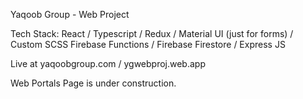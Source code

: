 Yaqoob Group - Web Project 

Tech Stack: 
    React / Typescript / Redux / Material UI (just for forms) / Custom SCSS
    Firebase Functions / Firebase Firestore / Express JS  

Live at yaqoobgroup.com / ygwebproj.web.app

Web Portals Page is under construction. 


